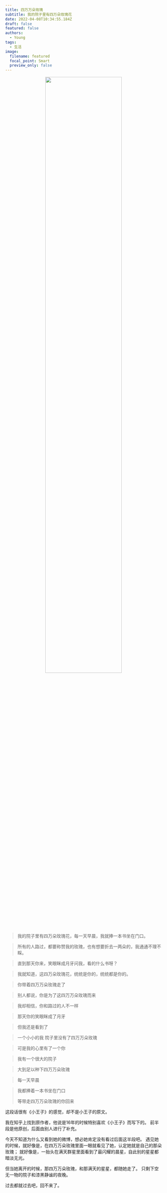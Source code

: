 ```yaml
---
title: 四万万朵玫瑰
subtitle: 我的院子里有四万朵玫瑰花
date: 2022-04-08T10:34:55.184Z
draft: false
featured: false
authors:
  - Young
tags:
  - 生活
image:
  filename: featured
  focal_point: Smart
  preview_only: false
---
```

<div align="center">
	<img src="https://images.pexels.com/photos/1233419/pexels-photo-1233419.jpeg" width="70%">
</div>

>我的院子里有四万朵玫瑰花，每一天早晨，我就捧一本书坐在门口。
>


>所有的人路过，都要称赞我的玫瑰，也有想要折去一两朵的，我通通不理不睬。

>直到那天你来，笑眼眯成月牙问我，看的什么书呀？

>我就知道，这四万朵玫瑰花，统统是你的，统统都是你的。

>你带着四万万朵玫瑰走了 

>别人都说，你是为了这四万万朵玫瑰而来 

>我却相信，你和路过的人不一样 

>那天你的笑眼眯成了月牙 

>但我还是看到了 

>一个小小的我  院子里没有了四万万朵玫瑰 

>可是我的心里有了一个你  

>我有一个很大的院子 

>大到足以种下四万万朵玫瑰 

>每一天早晨 

>我都捧着一本书坐在门口 
>
>等带走四万万朵玫瑰的你回来


这段话很有《小王子》的感觉，却不是小王子的原文。

我在知乎上找到原作者，他说是16年的时候特别喜欢《小王子》而写下的。
前半段是他原创，后面由别人进行了补充。

今天不知道为什么又看到她的微博，想必她肯定没有看过后面这半段吧。
遇见她的时候，就好像是，在四万万朵玫瑰里面一眼就看见了她，认定她就是自己的那朵玫瑰；
就好像是，一抬头在满天群星里面看到了最闪耀的晨星，自此别的星星都暗淡无光。

但当她离开的时候，那四万万朵玫瑰，和那满天的星星，都随她走了。
只剩下空无一物的院子和漆黑静谧的夜晚。

过去都就过去吧，回不来了。